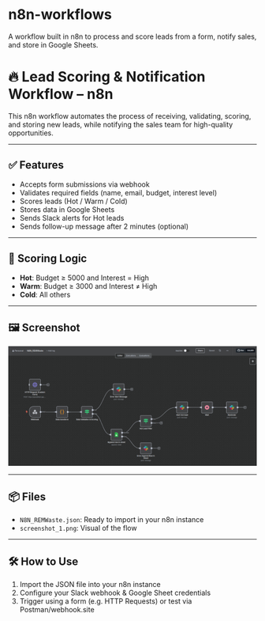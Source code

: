 # n8n-workflows
A workflow built in n8n to process and score leads from a form, notify sales, and store in Google Sheets.

# 🔥 Lead Scoring & Notification Workflow – n8n

This n8n workflow automates the process of receiving, validating, scoring, and storing new leads, while notifying the sales team for high-quality opportunities.

---

## ✅ Features

- Accepts form submissions via webhook
- Validates required fields (name, email, budget, interest level)
- Scores leads (Hot / Warm / Cold)
- Stores data in Google Sheets
- Sends Slack alerts for Hot leads
- Sends follow-up message after 2 minutes (optional)

---

## 🧠 Scoring Logic

- **Hot**: Budget ≥ 5000 and Interest = High  
- **Warm**: Budget ≥ 3000 and Interest ≠ High  
- **Cold**: All others

---

## 🖼️ Screenshot

![Workflow Diagram](screenshot_1.png)

---

## 📦 Files

- `N8N_REMWaste.json`: Ready to import in your n8n instance
- `screenshot_1.png`: Visual of the flow

---

## 🛠️ How to Use

1. Import the JSON file into your n8n instance
2. Configure your Slack webhook & Google Sheet credentials
3. Trigger using a form (e.g. HTTP Requests) or test via Postman/webhook.site
